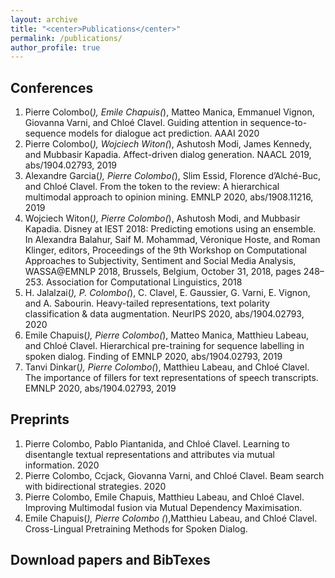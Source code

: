 ```yaml
---
layout: archive
title: "<center>Publications</center>"
permalink: /publications/
author_profile: true
---
```

Conferences
---
1. Pierre Colombo(*), Emile Chapuis(*), Matteo Manica, Emmanuel Vignon, Giovanna Varni, and Chloé
Clavel. Guiding attention in sequence-to-sequence models for dialogue act prediction. AAAI 2020
2. Pierre Colombo(*), Wojciech Witon(*), Ashutosh Modi, James Kennedy, and Mubbasir Kapadia.
Affect-driven dialog generation. NAACL 2019, abs/1904.02793, 2019
3. Alexandre Garcia(*), Pierre Colombo(*), Slim Essid, Florence d’Alché-Buc, and Chloé Clavel. From the token to the review: A hierarchical multimodal approach to opinion mining. EMNLP 2020, abs/1908.11216,
2019
4. Wojciech Witon(*), Pierre Colombo(*), Ashutosh Modi, and Mubbasir Kapadia. Disney at IEST 2018:
Predicting emotions using an ensemble. In Alexandra Balahur, Saif M. Mohammad, Véronique Hoste, and
Roman Klinger, editors, Proceedings of the 9th Workshop on Computational Approaches to Subjectivity,
Sentiment and Social Media Analysis, WASSA@EMNLP 2018, Brussels, Belgium, October 31, 2018,
pages 248–253. Association for Computational Linguistics, 2018
5. H. Jalalzai(*), P. Colombo(*), C. Clavel, E. Gaussier, G. Varni, E. Vignon, and A. Sabourin. Heavy-tailed
representations, text polarity classification & data augmentation. NeurIPS 2020, abs/1904.02793, 2020
6. Emile Chapuis(*), Pierre Colombo(*), Matteo Manica, Matthieu Labeau, and Chloé Clavel. Hierarchical
pre-training for sequence labelling in spoken dialog. Finding of EMNLP 2020, abs/1904.02793, 2019
7. Tanvi Dinkar(*), Pierre Colombo(*), Matthieu Labeau, and Chloé Clavel. The importance of fillers for
text representations of speech transcripts. EMNLP 2020, abs/1904.02793, 2019

Preprints
---
1. Pierre Colombo, Pablo Piantanida, and Chloé Clavel. Learning to disentangle textual representations
and attributes via mutual information. 2020
2. Pierre Colombo, Ccjack, Giovanna Varni, and Chloé Clavel. Beam search with bidirectional strategies.
2020
3. Pierre Colombo, Emile Chapuis, Matthieu Labeau, and Chloé Clavel. Improving Multimodal fusion via Mutual Dependency Maximisation. 
4. Emile Chapuis(*), Pierre Colombo (*),Matthieu Labeau, and Chloé Clavel. Cross-Lingual Pretraining Methods for Spoken Dialog. 





Download papers and BibTexes
---
<script src="https://bibbase.org/show?bib=https://dblp.org/pid/229/3167.bib&jsonp=1"></script>